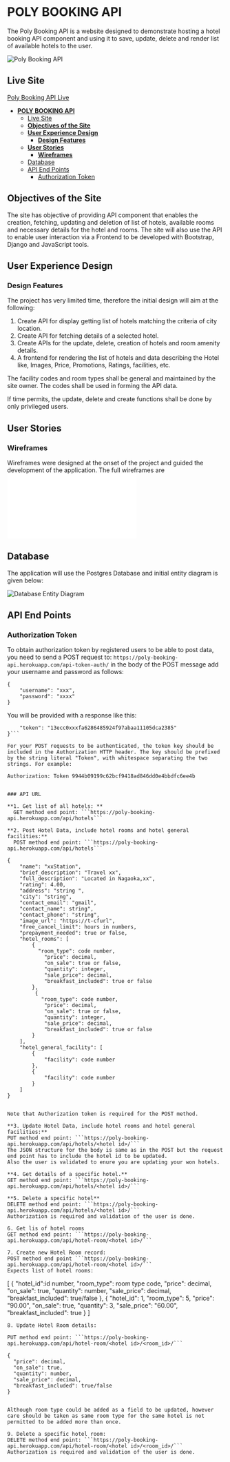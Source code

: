 # **POLY BOOKING API**

The Poly Booking API is a website designed to demonstrate hosting a hotel booking API component and using it to save, update, delete and render list of available hotels to the user.

![Poly Booking API](/docs/images/poly_booking_api.png)

## Live Site

[Poly Booking API Live](https://poly-booking-api.herokuapp.com)

- [**POLY BOOKING API**](#poly-booking-api)
  - [Live Site](#live-site)
  - [**Objectives of the Site**](#objectives-of-the-site)
  - [**User Experience Design**](#user-experience-design)
    - [**Design Features**](#design-features)
  - [**User Stories**](#user-stories)
    - [**Wireframes**](#wireframes)
  - [Database](#database)
  - [API End Points](#api-end-points)
    - [Authorization Token](#authorization-token)

## **Objectives of the Site**

The site has objective of providing API component that enables the creation, fetching, updating and deletion of list of hotels, available rooms and necessary details for the hotel and rooms. The site will also use the API to enable user interaction via a Frontend to be developed with Bootstrap, Django and JavaScript tools.

## **User Experience Design**

### **Design Features**

The project has very limited time, therefore the initial design will aim at the following:

1. Create API for display getting list of hotels matching the criteria of city location.
2. Create API for fetching details of a selected hotel.
3. Create APIs for the update, delete, creation of hotels and room amenity details.
4. A frontend for rendering the list of hotels and data describing the Hotel like, Images, Price, Promotions, Ratings, facilities, etc.

The facility codes and room types shall be general and maintained by the site owner. The codes shall be used in forming the API data.

If time permits, the update, delete and create functions shall be done by only privileged users.

## **User Stories**

### **Wireframes**

Wireframes were designed at the onset of the project and guided the development of the application. The full wireframes are ![provided HERE](/docs/wireframe.md)

## Database

The application will use the Postgres Database and initial entity diagram is given below:

![Database Entity Diagram](/docs/poly_booking_ed.png)

## API End Points

### Authorization Token

To obtain authorization token by registered users to be able to post data, you need to send a POST request to:
  ```https://poly-booking-api.herokuapp.com/api-token-auth/```
in the body of the POST message add your username and password as follows:

```
{
    "username": "xxx",
    "password": "xxxx"
}
```
You will be provided with a response like this:

```{
    "token": "13ecc0xxxfa6286485924f97abaa11105dca2385"
}```

For your POST requests to be authenticated, the token key should be included in the Authorization HTTP header. The key should be prefixed by the string literal "Token", with whitespace separating the two strings. For example:

Authorization: Token 9944b09199c62bcf9418ad846dd0e4bbdfc6ee4b


### API URL

**1. Get list of all hotels: **
  GET method end point: ```https://poly-booking-api.herokuapp.com/api/hotels```

**2. Post Hotel Data, include hotel rooms and hotel general facilities:**
  POST method end point: ```https://poly-booking-api.herokuapp.com/api/hotels```

```

    {
        "name": "xxStation",
        "brief_description": "Travel xx",
        "full_description": "Located in Nagaoka,xx",
        "rating": 4.00,
        "address": "string ",
        "city": "string",
        "contact_email": "gmail",
        "contact_name": string",
        "contact_phone": "string",
        "image_url": "https://t-cfurl",
        "free_cancel_limit": hours in numbers,
        "prepayment_needed": true or false,
        "hotel_rooms": [
            {
              "room_type": code number,
                "price": decimal,
                "on_sale": true or false,
                "quantity": integer,
                "sale_price": decimal,
                "breakfast_included": true or false
            },
             {
               "room_type": code number, 
                "price": decimal,
                "on_sale": true or false,
                "quantity": integer,
                "sale_price": decimal,
                "breakfast_included": true or false
            }
        ],
        "hotel_general_facility": [
            {
                "facility": code number
            },
            {
                "facility": code number
            }
        ]
    }

```

Note that Authorization token is required for the POST method.

**3. Update Hotel Data, include hotel rooms and hotel general facilities:**
PUT method end point: ```https://poly-booking-api.herokuapp.com/api/hotels/<hotel id>/```
The JSON structure for the body is same as in the POST but the request end point has to include the hotel id to be updated.
Also the user is validated to enure you are updating your won hotels.

**4. Get details of a specific hotel.**
GET method end point: ```https://poly-booking-api.herokuapp.com/api/hotels/<hotel id>/```

**5. Delete a specific hotel**
DELETE method end point: ```https://poly-booking-api.herokuapp.com/api/hotels/<hotel id>/```
Authorization is required and validation of the user is done.

6. Get lis of hotel rooms
GET method end point: ```https://poly-booking-api.herokuapp.com/api/hotel-room/<hotel id>/```

7. Create new Hotel Room record:
POST method end point ```https://poly-booking-api.herokuapp.com/api/hotel-room/<hotel id>/```
Expects list of hotel rooms:

```
  [
    {
      "hotel_id":id number,
      "room_type": room type code,
      "price": decimal,
      "on_sale": true,
      "quantity": number,
      "sale_price": decimal,
      "breakfast_included": true/false
    },
    {
      "hotel_id": 1,
      "room_type": 5,
      "price": "90.00",
      "on_sale": true,
      "quantity": 3,
      "sale_price": "60.00",
      "breakfast_included": true
    }
  ]

```
8. Update Hotel Room details:

PUT method end point: ```https://poly-booking-api.herokuapp.com/api/hotel-room/<hotel id>/<room_id>/```

```
    {
      "price": decimal,
      "on_sale": true,
      "quantity": number,
      "sale_price": decimal,
      "breakfast_included": true/false
    }
```

Although room type could be added as a field to be updated, however care should be taken as same room type for the same hotel is not permitted to be added more than once.

9. Delete a specific hotel room:
DELETE method end point: ```https://poly-booking-api.herokuapp.com/api/hotel-room/<hotel id>/<room_id>/```
Authorization is required and validation of the user is done.
